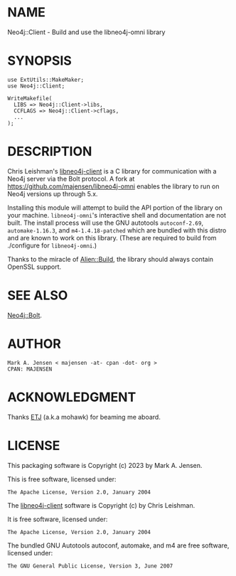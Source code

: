 # NAME

Neo4j::Client - Build and use the libneo4j-omni library

# SYNOPSIS

    use ExtUtils::MakeMaker;
    use Neo4j::Client;
    
    WriteMakefile(
      LIBS => Neo4j::Client->libs,
      CCFLAGS => Neo4j::Client->cflags,
      ...
    );

# DESCRIPTION

Chris Leishman's
[libneo4j-client](https://github.com/cleishm/libneo4j-client) is a C
library for communication with a Neo4j server via the Bolt
protocol. A fork at <https://github.com/majensen/libneo4j-omni> enables
the library to run on Neo4j versions up through 5.x.

Installing this module will attempt to build the API portion of the
library on your machine. `libneo4j-omni`'s interactive shell and
documentation are not built. The install process will use the GNU
autotools `autoconf-2.69`, `automake-1.16.3`, and `m4-1.4.18-patched`
which are bundled with this distro and are known to work on this library.
(These are required to build from ./configure for `libneo4j-omni`.)

Thanks to the miracle of
[Alien::Build](https://metacpan.org/pod/Alien::Build), the library
should always contain OpenSSL support.

# SEE ALSO

[Neo4j::Bolt](https://metacpan.org/pod/Neo4j::Bolt).

# AUTHOR

    Mark A. Jensen < majensen -at- cpan -dot- org >
    CPAN: MAJENSEN

# ACKNOWLEDGMENT

Thanks [ETJ](https://metacpan.org/author/ETJ) (a.k.a mohawk) for beaming me aboard.

# LICENSE

This packaging software is Copyright (c) 2023 by Mark A. Jensen.

This is free software, licensed under:

    The Apache License, Version 2.0, January 2004

The [libneo4j-client](https://github.com/clieshm/libneo4j-client) software 
is Copyright (c) by Chris Leishman. 

It is free software, licensed under:

    The Apache License, Version 2.0, January 2004

The bundled GNU Autotools autoconf, automake, and m4 are free software, 
licensed under:

    The GNU General Public License, Version 3, June 2007
